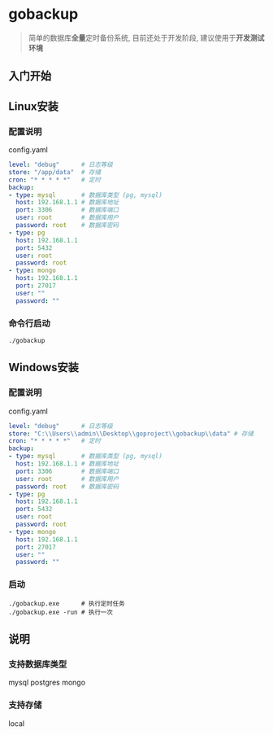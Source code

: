 # gobackup
> 简单的数据库**全量**定时备份系统, 目前还处于开发阶段, 建议使用于**开发测试环境**

## 入门开始

## Linux安装
### 配置说明
config.yaml
```yaml
level: "debug"      # 日志等级
store: "/app/data"  # 存储
cron: "* * * * *"   # 定时
backup:
- type: mysql       # 数据库类型 (pg, mysql)
  host: 192.168.1.1 # 数据库地址
  port: 3306        # 数据库端口
  user: root        # 数据库用户
  password: root    # 数据库密码
- type: pg
  host: 192.168.1.1
  port: 5432
  user: root
  password: root
- type: mongo
  host: 192.168.1.1
  port: 27017
  user: ""
  password: ""
```

### 命令行启动
```shell
./gobackup
```

## Windows安装
### 配置说明
config.yaml
```yaml
level: "debug"      # 日志等级
store: "C:\\Users\\admin\\Desktop\\goproject\\gobackup\\data" # 存储
cron: "* * * * *"   # 定时
backup:
- type: mysql       # 数据库类型 (pg, mysql)
  host: 192.168.1.1 # 数据库地址
  port: 3306        # 数据库端口
  user: root        # 数据库用户
  password: root    # 数据库密码
- type: pg
  host: 192.168.1.1
  port: 5432
  user: root
  password: root
- type: mongo
  host: 192.168.1.1
  port: 27017
  user: ""
  password: ""
```
### 启动
```shell
./gobackup.exe      # 执行定时任务
./gobackup.exe -run # 执行一次
```


## 说明
### 支持数据库类型
mysql
postgres
mongo

### 支持存储
local
